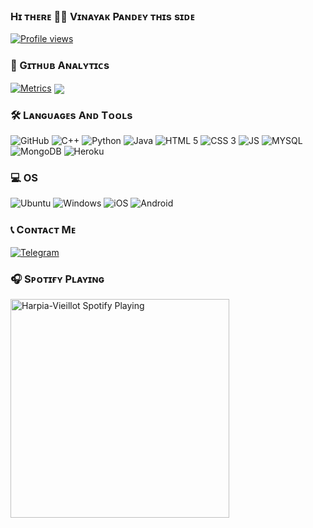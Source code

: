 ### Hɪ ᴛʜᴇʀᴇ 👋🏻 Vɪɴᴀʏᴀᴋ Pᴀɴᴅᴇʏ ᴛʜɪs sɪᴅᴇ
[![Profile views](https://komarev.com/ghpvc/?username=Harpia-Vieillot&label=Profile%20views)](https://github.com/Harpia-Vieillot)
### 🚀 Gɪᴛʜᴜʙ Aɴᴀʟʏᴛɪᴄs

[![Metrics](https://metrics.lecoq.io/Harpia-Vieillot?template=classic&languages=5&people=100&achievements=1&repositories=1&lines=1&repositories=100&repositories.batch=100&repositories.forks=false&repositories.affiliations=owner&languages.limit=100&languages.sections=most-used&languages.colors=github&languages.aliases=Java%3APython%3AC%2B%2B&languages.threshold=0%25&languages.indepth=false&languages.categories=markup%2C%20programming&languages.recent.categories=markup%2C%20programming&languages.recent.load=300&languages.recent.days=14&people.limit=100&people.size=5&people.types=followers%2C%20following&people.identicons=false&people.shuffle=false&achievements.threshold=C&achievements.secrets=true&achievements.display=detailed&achievements.limit=100&achievements.ignored=Follower&repositories.featured=Gladiators-Projects%2FSpamBot%2C%20Harpia-Vieillot%2FDiscord-Nitro&config.timezone=Asia%2FCalcutta)](https://github.com/Harpia-Vieillot/Harpia-Vieillot/)
[<img align="center" src="https://github-readme-streak-stats.herokuapp.com/?user=Harpia-Vieillot&theme=chartreuse-dark&hide_border=True" float=left/>](https://github.com/Harpia-Vieillot/Harpia-Vieillot/)

<!--
### 👨🏻‍💻 Aʙᴏᴜᴛ Mᴇ
- 🔭 I’m currently working at <a href="https://github.com/Gladiators-Projects"><img alt="Website" src="https://img.shields.io/badge/Gladiators-Projects-blue"></a>
- 🌱 I’m currently learning Python.
- 💬 Ask me about anything.
- ⚡ Fun fact: I am still under development!!

<p align="left"> <a href="https://github.com/ryo-ma/github-profile-trophy"><img src="https://github-profile-trophy.vercel.app/?username=harpia-vieillot" alt="harpia-vieillot" /></a> </p>
-->

### 🛠️ Lᴀɴɢᴜᴀɢᴇs Aɴᴅ Tᴏᴏʟs

  ![GitHub](https://img.shields.io/badge/GitHub-100000?style=for-the-badge&logo=github&logoColor=white)
  ![C++](https://img.shields.io/badge/C%2B%2B-00599C?style=for-the-badge&logo=c%2B%2B&logoColor=white)
  ![Python](https://img.shields.io/badge/Python-3776AB?style=for-the-badge&logo=python&logoColor=white)
  ![Java](https://img.shields.io/badge/Java-ED8B00?style=for-the-badge&logo=java&logoColor=white)
  ![HTML 5](https://img.shields.io/badge/HTML5-E34F26?style=for-the-badge&logo=html5&logoColor=white)
  ![CSS 3](https://img.shields.io/badge/CSS3-1572B6?style=for-the-badge&logo=css3&logoColor=white)
  ![JS](https://img.shields.io/badge/JavaScript-F7DF1E?style=for-the-badge&logo=javascript&logoColor=black)
  ![MYSQL](https://img.shields.io/badge/MySQL-00000F?style=for-the-badge&logo=mysql&logoColor=white)
  ![MongoDB](https://img.shields.io/badge/MongoDB-4EA94B?style=for-the-badge&logo=mongodb&logoColor=white)
  ![Heroku](https://img.shields.io/badge/Heroku-430098?style=for-the-badge&logo=heroku&logoColor=white)

### 💻 OS

  ![Ubuntu](https://img.shields.io/badge/Ubuntu-E95420?style=for-the-badge&logo=ubuntu&logoColor=white)
  ![Windows](https://img.shields.io/badge/Windows-0078D6?style=for-the-badge&logo=windows&logoColor=white)
  ![iOS](https://img.shields.io/badge/iOS-000000?style=for-the-badge&logo=ios&logoColor=white)
  ![Android](https://img.shields.io/badge/Android-3DDC84?style=for-the-badge&logo=android&logoColor=white)

### 📞 Cᴏɴᴛᴀᴄᴛ Mᴇ

   [![Telegram](https://img.shields.io/badge/Telegram-2CA5E0?style=for-the-badge&logo=telegram&logoColor=white)](https://t.me/Harpia_Vieillot)
<!--
### 🚀 Gɪᴛʜᴜʙ Aɴᴀʟʏᴛɪᴄs

<p align="center">
<a href="https://github.com/Harpia-Vieillot">
  <img height="180em" src="https://github-readme-stats-eight-theta.vercel.app/api?username=Harpia-Vieillot&show_icons=true&theme=buefy&include_all_commits=true&count_private=true"/>
  <img height="180em" src="https://github-readme-stats-eight-theta.vercel.app/api/top-langs/?username=Harpia-Vieillot&layout=compact&langs_count=8&theme=buefy"/>
</a>
</p>
-->
### 🎧 Sᴘᴏᴛɪғʏ Pʟᴀʏɪɴɢ

[<img src="https://novatorem.visualbean.vercel.app/api/spotify" alt="Harpia-Vieillot Spotify Playing" width="350" />](https://open.spotify.com/user/l5bdgkqogezl2m2xxbx66vpxn)
